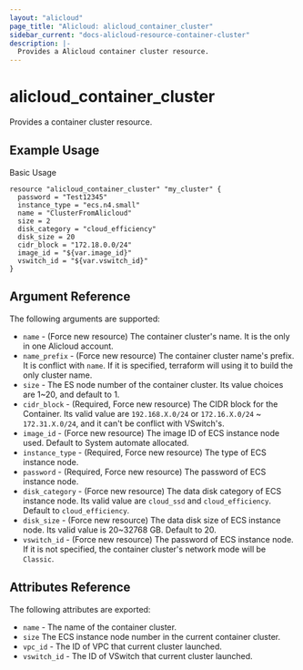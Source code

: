 ```yaml
---
layout: "alicloud"
page_title: "Alicloud: alicloud_container_cluster"
sidebar_current: "docs-alicloud-resource-container-cluster"
description: |-
  Provides a Alicloud container cluster resource.
---
```


# alicloud\_container\_cluster

Provides a container cluster resource.

## Example Usage

Basic Usage

```
resource "alicloud_container_cluster" "my_cluster" {
  password = "Test12345"
  instance_type = "ecs.n4.small"
  name = "ClusterFromAlicloud"
  size = 2
  disk_category = "cloud_efficiency"
  disk_size = 20
  cidr_block = "172.18.0.0/24"
  image_id = "${var.image_id}"
  vswitch_id = "${var.vswitch_id}"
}
```
## Argument Reference

The following arguments are supported:

* `name` - (Force new resource) The container cluster's name. It is the only in one Alicloud account.
* `name_prefix` - (Force new resource) The container cluster name's prefix. It is conflict with `name`. If it is specified, terraform will using it to build the only cluster name.
* `size` - The ES node number of the container cluster. Its value choices are 1~20, and default to 1.
* `cidr_block` - (Required, Force new resource) The CIDR block for the Container. Its valid value are `192.168.X.0/24` or `172.16.X.0/24` ~ `172.31.X.0/24`, and it can't be conflict with VSwitch's.
* `image_id` - (Force new resource) The image ID of ECS instance node used. Default to System automate allocated.
* `instance_type` - (Required, Force new resource) The type of ECS instance node.
* `password` - (Required, Force new resource) The password of ECS instance node.
* `disk_category` - (Force new resource) The data disk category of ECS instance node. Its valid value are `cloud_ssd` and `cloud_efficiency`. Default to `cloud_efficiency`.
* `disk_size` - (Force new resource) The data disk size of ECS instance node. Its valid value is 20~32768 GB. Default to 20.
* `vswitch_id` - (Force new resource) The password of ECS instance node. If it is not specified, the container cluster's network mode will be `Classic`.


## Attributes Reference

The following attributes are exported:

* `name` - The name of the container cluster.
* `size` The ECS instance node number in the current container cluster.
* `vpc_id` - The ID of VPC that current cluster launched.
* `vswitch_id` - The ID of VSwitch that current cluster launched.
